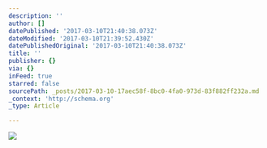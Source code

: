 ```yaml
---
description: ''
author: []
datePublished: '2017-03-10T21:40:38.073Z'
dateModified: '2017-03-10T21:39:52.430Z'
datePublishedOriginal: '2017-03-10T21:40:38.073Z'
title: ''
publisher: {}
via: {}
inFeed: true
starred: false
sourcePath: _posts/2017-03-10-17aec58f-8bc0-4fa0-973d-83f882ff232a.md
_context: 'http://schema.org'
_type: Article

---
```

![](https://the-grid-user-content.s3-us-west-2.amazonaws.com/2b171c77-0511-4917-b470-0f90b4e3a606.jpg)